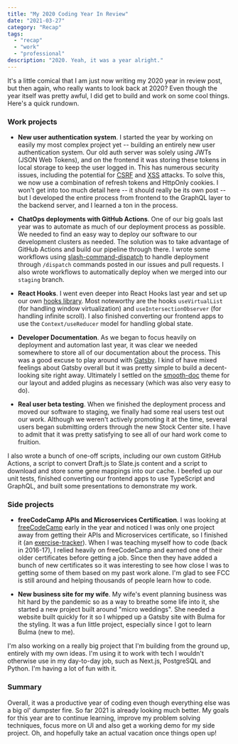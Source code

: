 ```yaml
---
title: "My 2020 Coding Year In Review"
date: "2021-03-27"
category: "Recap"
tags:
  - "recap"
  - "work"
  - "professional"
description: "2020. Yeah, it was a year alright."
---
```


It's a little comical that I am just now writing my 2020 year in review post, but then again, who really wants to look back at 2020? Even though the year itself was pretty awful, I did get to build and work on some cool things. Here's a quick rundown.

### Work projects

- **New user authentication system**. I started the year by working on easily my most complex project yet -- building an entirely new user authentication system. Our old auth server was solely using JWTs (JSON Web Tokens), and on the frontend it was storing these tokens in local storage to keep the user logged in. This has numerous security issues, including the potential for [CSRF](https://owasp.org/www-community/attacks/csrf) and [XSS](https://owasp.org/www-community/attacks/xss/) attacks. To solve this, we now use a combination of refresh tokens and HttpOnly cookies. I won't get into too much detail here -- it should really be its own post -- but I developed the entire process from frontend to the GraphQL layer to the backend server, and I learned a ton in the process.

- **ChatOps deployments with GitHub Actions**. One of our big goals last year was to automate as much of our deployment process as possible. We needed to find an easy way to deploy our software to our development clusters as needed. The solution was to take advantage of GitHub Actions and build our pipeline through there. I wrote some workflows using [slash-command-dispatch](https://github.com/peter-evans/slash-command-dispatch) to handle deployment through `/dispatch` commands posted in our issues and pull requests. I also wrote workflows to automatically deploy when we merged into our `staging` branch.

- **React Hooks**. I went even deeper into React Hooks last year and set up our own [hooks library](https://github.com/dictyBase/dicty-hooks). Most noteworthy are the hooks `useVirtualList` (for handling window virtualization) and `useIntersectionObserver` (for handling infinite scroll). I also finished converting our frontend apps to use the `Context/useReducer` model for handling global state.

- **Developer Documentation**. As we began to focus heavily on deployment and automation last year, it was clear we needed somewhere to store all of our documentation about the process. This was a good excuse to play around with [Gatsby](https://www.gatsbyjs.com/). I kind of have mixed feelings about Gatsby overall but it was pretty simple to build a decent-looking site right away. Ultimately I settled on the [smooth-doc](https://smooth-doc.com/) theme for our layout and added plugins as necessary (which was also very easy to do).

- **Real user beta testing**. When we finished the deployment process and moved our software to staging, we finally had some real users test out our work. Although we weren't actively promoting it at the time, several users began submitting orders through the new Stock Center site. I have to admit that it was pretty satisfying to see all of our hard work come to fruition.

I also wrote a bunch of one-off scripts, including our own custom GitHub Actions, a script to convert Draft.js to Slate.js content and a script to download and store some gene mappings into our cache. I beefed up our unit tests, finished converting our frontend apps to use TypeScript and GraphQL, and built some presentations to demonstrate my work.

### Side projects

- **freeCodeCamp APIs and Microservices Certification**. I was looking at [freeCodeCamp](https://www.freecodecamp.org/) early in the year and noticed I was only one project away from getting their APIs and Microservices certificate, so I finished it (an [exercise-tracker](https://github.com/wildlifehexagon/exercise-tracker)). When I was teaching myself how to code (back in 2016-17), I relied heavily on freeCodeCamp and earned one of their older certificates before getting a job. Since then they have added a bunch of new certificates so it was interesting to see how close I was to getting some of them based on my past work alone. I'm glad to see FCC is still around and helping thousands of people learn how to code.

- **New business site for my wife**. My wife's event planning business was hit hard by the pandemic so as a way to breathe some life into it, she started a new project built around "micro weddings". She needed a website built quickly for it so I whipped up a Gatsby site with Bulma for the styling. It was a fun little project, especially since I got to learn Bulma (new to me).

I'm also working on a really big project that I'm building from the ground up, entirely with my own ideas. I'm using it to work with tech I wouldn't otherwise use in my day-to-day job, such as Next.js, PostgreSQL and Python. I'm having a lot of fun with it.

### Summary

Overall, it was a productive year of coding even though everything else was a big ol' dumpster fire. So far 2021 is already looking much better. My goals for this year are to continue learning, improve my problem solving techniques, focus more on UI and also get a working demo for my side project. Oh, and hopefully take an actual vacation once things open up!
